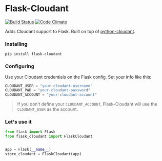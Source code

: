 # Flask-Cloudant
[![Build Status](https://travis-ci.org/porthunt/flask-cloudant.svg?branch=master)](https://travis-ci.org/porthunt/flask-cloudant) [![Code Climate](https://codeclimate.com/github/porthunt/flask-cloudant/badges/gpa.svg)](https://codeclimate.com/github/porthunt/flask-cloudant)

Adds Cloudant support to Flask. Built on top of [python-cloudant](https://github.com/cloudant/python-cloudant).

### Installing

```
pip install flask-cloudant
```

### Configuring

Use your Cloudant credentials on the Flask config. Set your info like this:

```python
CLOUDANT_USER = "your-cloudant-username"
CLOUDANT_PWD = "your-cloudant-password"
CLOUDANT_ACCOUNT = "your-cloudant-account"
```

> If you don't define your `CLOUDANT_ACCOUNT`, Flask-Cloudant will use the `CLOUDANT_USER` as the account.

### Let's use it

```python
from flask import Flask
from flask_cloudant import FlaskCloudant


app = Flask(__name__)
store_cloudant = FlaskCloudant(app)
```
